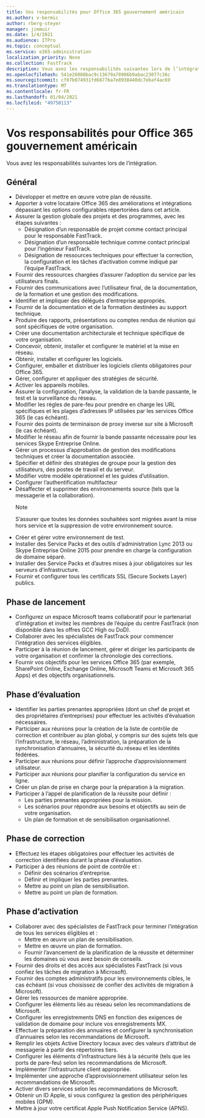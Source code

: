 ```yaml
---
title: Vos responsabilités pour Office 365 gouvernement américain
ms.author: v-bermic
author: rberg-steyer
manager: jimmuir
ms.date: 1/4/2021
ms.audience: ITPro
ms.topic: conceptual
ms.service: o365-administration
localization_priority: None
ms.collection: FastTrack
description: Vous avez les responsabilités suivantes lors de l’intégration.
ms.openlocfilehash: 541e26088bac9c13679a78906b9abac23077c36c
ms.sourcegitcommit: cf07b074931fd6877ba7e8938440dc7ebaf4ac69
ms.translationtype: MT
ms.contentlocale: fr-FR
ms.lasthandoff: 01/04/2021
ms.locfileid: "49750113"
---
```

# <a name="your-responsibilities-for-office-365-us-government"></a>Vos responsabilités pour Office 365 gouvernement américain

Vous avez les responsabilités suivantes lors de l’intégration.
  
## <a name="general"></a>Général

- Développer et mettre en œuvre votre plan de réussite.   
- Apporter à votre locataire Office 365 des améliorations et intégrations dépassant les options configurables répertoriées dans cet article.    
- Assurer la gestion globale des projets et des programmes, avec les étapes suivantes :     
  - Désignation d’un responsable de projet comme contact principal pour le responsable FastTrack.   
  - Désignation d’un responsable technique comme contact principal pour l’ingénieur FastTrack.  
  - Désignation de ressources techniques pour effectuer la correction, la configuration et les tâches d’activation comme indiqué par l’équipe FastTrack.   
- Fournir des ressources chargées d’assurer l’adoption du service par les utilisateurs finals.    
- Fournir des communications avec l’utilisateur final, de la documentation, de la formation et une gestion des modifications.    
- Identifier et impliquer des délégués d’entreprise appropriés.     
- Fournir de la documentation et de la formation destinées au support technique.     
- Produire des rapports, présentations ou comptes rendus de réunion qui sont spécifiques de votre organisation.     
- Créer une documentation architecturale et technique spécifique de votre organisation.     
- Concevoir, obtenir, installer et configurer le matériel et la mise en réseau.    
- Obtenir, installer et configurer les logiciels.     
- Configurer, emballer et distribuer les logiciels clients obligatoires pour Office 365.    
- Gérer, configurer et appliquer des stratégies de sécurité.    
- Activer les appareils mobiles.    
- Assurer la configuration, l’analyse, la validation de la bande passante, le test et la surveillance du réseau. 
- Modifier les règles de pare-feu pour prendre en charge les URL spécifiques et les plages d’adresses IP utilisées par les services Office 365 (le cas échéant).
- Fournir des points de terminaison de proxy inverse sur site à Microsoft (le cas échéant).     
- Modifier le réseau afin de fournir la bande passante nécessaire pour les services Skype Entreprise Online.   
- Gérer un processus d’approbation de gestion des modifications techniques et créer la documentation associée.    
- Spécifier et définir des stratégies de groupe pour la gestion des utilisateurs, des postes de travail et du serveur.    
- Modifier votre modèle opérationnel et les guides d’utilisation.   
- Configurer l’authentification multifacteur   
- Désaffecter et supprimer des environnements source (tels que la messagerie et la collaboration). 
    > [!NOTE]
    > S’assurer que toutes les données souhaitées sont migrées avant la mise hors service et la suppression de votre environnement source.   
- Créer et gérer votre environnement de test.  
- Installer des Service Packs et des outils d'administration Lync 2013 ou Skype Entreprise Online 2015 pour prendre en charge la configuration de domaine séparé.    
- Installer des Service Packs et d’autres mises à jour obligatoires sur les serveurs d’infrastructure.     
- Fournir et configurer tous les certificats SSL (Secure Sockets Layer) publics. 
    
## <a name="initiate-phase"></a>Phase de lancement

- Configurez un espace Microsoft teams collaboratif pour le partenariat d’intégration et invitez les membres de l’équipe du centre FastTrack (non disponible dans les offres GCC High ou DoD).   
- Collaborer avec les spécialistes de FastTrack pour commencer l’intégration des services éligibles.    
- Participer à la réunion de lancement, gérer et diriger les participants de votre organisation et confirmer la chronologie des corrections.    
- Fournir vos objectifs pour les services Office 365 (par exemple, SharePoint Online, Exchange Online, Microsoft Teams et Microsoft 365 Apps) et des objectifs organisationnels.
    
## <a name="assess-phase"></a>Phase d’évaluation

- Identifier les parties prenantes appropriées (dont un chef de projet et des propriétaires d’entreprises) pour effectuer les activités d’évaluation nécessaires.    
- Participer aux réunions pour la création de la liste de contrôle de correction et contribuer au plan global, y compris sur des sujets tels que l’infrastructure, le réseau, l’administration, la préparation de la synchronisation d’annuaires, la sécurité du réseau et les identités fédérées. 
- Participer aux réunions pour définir l’approche d’approvisionnement utilisateur.     
- Participer aux réunions pour planifier la configuration du service en ligne.    
- Créer un plan de prise en charge pour la préparation à la migration.    
- Participer à l’appel de planification de la réussite pour définir :   
  - Les parties prenantes appropriées pour la mission.   
  - Les scénarios pour répondre aux besoins et objectifs au sein de votre organisation.   
  - Un plan de formation et de sensibilisation organisationnel.
    
## <a name="remediate-phase"></a>Phase de correction

- Effectuez les étapes obligatoires pour effectuer les activités de correction identifiées durant la phase d’évaluation.  
- Participer à des réunions de point de contrôle et :   
  - Définir des scénarios d’entreprise.  
  - Définir et impliquer les parties prenantes.  
  - Mettre au point un plan de sensibilisation. 
  - Mettre au point un plan de formation.
    
## <a name="enable-phase"></a>Phase d’activation

- Collaborer avec des spécialistes de FastTrack pour terminer l’intégration de tous les services éligibles et :  
  - Mettre en œuvre un plan de sensibilisation.   
  - Mettre en œuvre un plan de formation.   
  - Fournir l’avancement de la planification de la réussite et déterminer les domaines où vous avez besoin de conseils.  
- Fournir des droits et des accès aux spécialistes FastTrack (si vous confiez les tâches de migration à Microsoft).   
- Fournir des comptes administratifs pour les environnements cibles, le cas échéant (si vous choisissez de confier des activités de migration à Microsoft).    
- Gérer les ressources de manière appropriée.     
- Configurer les éléments liés au réseau selon les recommandations de Microsoft.    
- Configurer les enregistrements DNS en fonction des exigences de validation de domaine pour inclure vos enregistrements MX.    
- Effectuer la préparation des annuaires et configurer la synchronisation d’annuaires selon les recommandations de Microsoft.   
- Remplir les objets Active Directory locaux avec des valeurs d’attribut de messagerie à partir des répertoires tiers.    
- Configurer les éléments d'infrastructure liés à la sécurité (tels que les ports de pare-feu) selon les recommandations de Microsoft.    
- Implémenter l’infrastructure client appropriée.   
- Implémenter une approche d’approvisionnement utilisateur selon les recommandations de Microsoft.    
- Activer divers services selon les recommandations de Microsoft.    
- Obtenir un ID Apple, si vous configurez la gestion des périphériques mobiles (GPM).   
- Mettre à jour votre certificat Apple Push Notification Service (APNS).
  